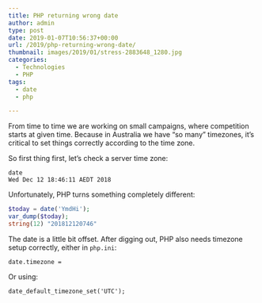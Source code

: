 ```yaml
---
title: PHP returning wrong date
author: admin
type: post
date: 2019-01-07T10:56:37+00:00
url: /2019/php-returning-wrong-date/
thumbnail: images/2019/01/stress-2883648_1280.jpg
categories:
  - Technologies
  - PHP
tags:
  - date
  - php

---
```

From time to time we are working on small campaigns, where competition starts at given time. Because in Australia we have &#8220;so many&#8221; timezones, it&#8217;s critical to set things correctly according to the time zone. 

<!--more-->

So first thing first, let&#8217;s check a server time zone:

```shell
date
Wed Dec 12 18:46:11 AEDT 2018
```

Unfortunately, PHP turns something completely different:


```PHP
$today = date('YmdHi');
var_dump($today);
string(12) "201812120746"
```

The date is a little bit offset. After digging out, PHP also needs timezone setup correctly, either in `php.ini`:

`date.timezone =`

Or using:

`date_default_timezone_set('UTC');`